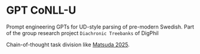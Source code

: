# GPT CoNLL-U
Prompt engineering GPTs for UD-style parsing of pre-modern Swedish.
Part of the group research project ``Diachronic Treebanks`` of DigPhil

Chain-of-thought task division like [Matsuda 2025](Matsuda-2025-LLM-dependency-parsing.pdf).